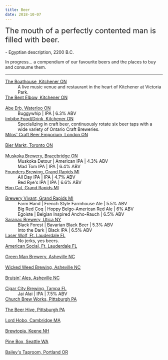```yaml
---
title: Beer
date: 2018-10-07
---
```


<p class="message">
  <font size="5">  The mouth of a perfectly contented man is filled with beer. </font><br> <br>
  - Egyptian description, 2200 B.C.
</p>

In progress... a compendium of our favourite beers and the places to buy and consume them.

---

<dl>
<dt><a href="http://www.kwboathouse.ca/about/">The Boathouse, Kitchener ON</a></dt> 
<dd>A live music venue and restaurant in the heart of Kitchener at Victoria Park. </dd>
  <dt><a href="https://www.facebook.com/pages/The-Bent-Elbow/469993776369976">The Bent Elbow, Kitchener ON</a></dt> <br>
  <dt><a href="http://abeerb.com/">Abe Erb, Waterloo ON</a></dt> 
  <dd> Buggywhip | IPA | 6.3% ABV</dd>
  <dt><a href="http://www.imbibefooddrink.ca/">Imbibe Food/Drink, Kitchener ON</a></dt> 
  <dd> Specializing in craft beer, continuously rotate six beer taps with a wide variety of Ontario Craft Breweries.</dd>
  <dt><a href="http://pubmilos.com/">Milos' Craft Beer Emporium, London ON</a></dt> <br>
  <dt><a href="http://www.thebiermarkt.com/">Bier Markt, Toronto ON</a></dt>  <br>
  <dt><a href="http://www.muskokabrewery.com/index.php">Muskoka Brewery, Bracebridge ON</a></dt> 
  <dd>Muskoka Detour | American IPA | 4.3% ABV</dd>
  <dd>Mad Tom IPA | IPA | 6.4% ABV</dd>
  <dt><a href="http://foundersbrewing.com/">Founders Brewing, Grand Rapids MI</a></dt> 
  <dd>All Day IPA | IPA | 4.7% ABV</dd>
  <dd>Red Rye's IPA | IPA | 6.6% ABV</dd>
  <dt><a href="http://hopcat.com/">Hop Cat, Grand Rapids MI</a></dt>  <br>
  <dt><a href="http://www.breweryvivant.com/">Brewery Vivant, Grand Rapids MI</a></dt> 
  <dd>Farm Hand | French Style Farmhouse Ale | 5.5% ABV</dd>
  <dd>Big Red Coq | Hoppy Belgo-American Red Ale | 6% ABV</dd>
  <dd>Egoiste | Belgian Inspired Ancho-Rauch | 6.5% ABV</dd>
  <dt><a href="http://www.saranac.com/">Saranac Brewery, Utica NY</a></dt> 
  <dd>Black Forest | Bavarian Black Beer | 5.3% ABV</dd>
  <dd>Into the Dark | Black IPA | 6.5% ABV</dd>
  <dt><a href="http://laserwolf.com/">Laser Wolf, Ft. Lauderdale FL</a></dt> 
  <dd> No jerks, yes beers. </dd>
  <dt><a href="http://americansocialbar.com/">American Social, Ft. Lauderdale FL</a></dt>  <br>
  <dt><a href="http://www.greenmanbrewery.com/">Green Man Brewery, Asheville NC</a></dt>  <br>
  <dt><a href="http://www.wickedweedbrewing.com/">Wicked Weed Brewing, Asheville NC</a></dt>  <br>
  <dt><a href="http://bruisin-ales.com/">Bruisin' Ales, Asheville NC</a></dt>  <br>
  <dt><a href="http://cigarcitybrewing.com/">Cigar City Brewing, Tampa FL</a></dt> 
  <dd> Jai Alai | IPA | 7.5% ABV</dd>
  <dt><a href="http://www.churchbrew.com/">Church Brew Works, Pittsburgh PA</a></dt>  <br>
   <dt><a href="http://thebeerhive.com/">The Beer Hive, Pittsburgh PA</a></dt>  <br> 
  <dt><a href="http://lordhobo.com/">Lord Hobo, Cambridge MA</a></dt>  <br>
   <dt><a href="http://www.brewtopianh.com/">Brewtopia, Keene NH</a></dt>  <br>
  <dt><a href="http://www.pineboxbar.com/">Pine Box, Seattle WA</a></dt> <br>
  <dt><a href="http://www.baileystaproom.com/">Bailey's Taproom, Portland OR</a></dt>  <br> 
  </dl>


